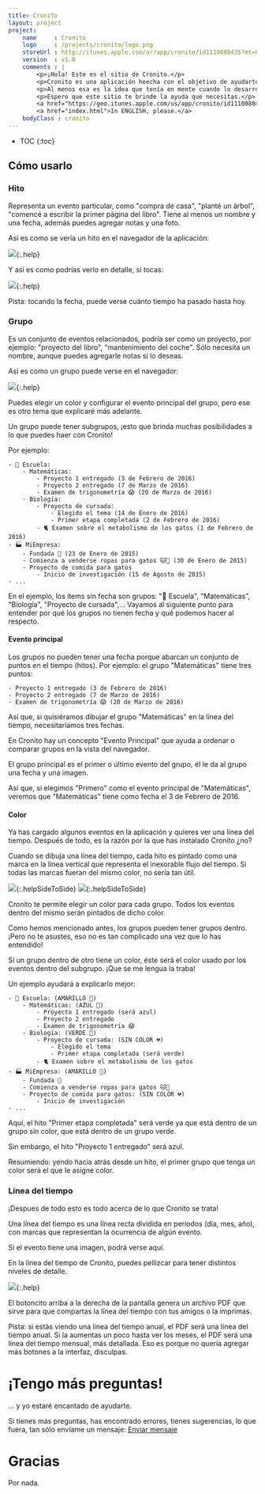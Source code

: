```yaml
---
title: Cronito
layout: project
project:
    name     : Cronito
    logo     : /projects/cronito/logo.png
    storeUrl : http://itunes.apple.com/ar/app/cronito/id1110080435?mt=8
    version  : v1.0
    comments : |
        <p>¡Hola! Este es el sitio de Cronito.</p>
        <p>Cronito es una aplicación heecha con el objetivo de ayudarte a crear líneas del tiempo. Puedes obtener líneas de tiempo para tu proyecto escolar, el desarrollo de tus hijos, el mantenimiento de tu coche, ¡lo que sea!</p>
        <p>Al menos esa es la idea que tenía en mente cuando lo desarrollé...</p>
        <p>Espero que este sitio te brinde la ayuda que necesitas.</p>
        <a href="https://geo.itunes.apple.com/us/app/cronito/id1110080435?mt=8" style="display:inline-block;overflow:hidden;background:url(https://linkmaker.itunes.apple.com/images/badges/en-us/badge_appstore-lrg.svg) no-repeat;width:165px;height:40px;"></a>
        <a href="index.html">In ENGLISH, please.</a>
    bodyClass : cronito
---
```



* TOC
{:toc}


## Cómo usarlo


### Hito
Representa un evento particular, como "compra de casa", "planté un árbol", "comencé a escribir la primer página del libro". Tiene al menos un nombre y una fecha, además puedes agregar notas y una foto.

Así es como se vería un hito en el navegador de la aplicación:

![](milestoneSample2.jpg){:.help}

Y así es como podrías verlo en detalle, si tocas:

![](milestoneSample.jpg){:.help}

Pista: tocando la fecha, puede verse cuánto tiempo ha pasado hasta hoy.

### Grupo
Es un conjunto de eventos relacionados, podría ser como un proyecto, por ejemplo: "proyecto del libro", "mantenimiento del coche". Sólo necesita un nombre, aunque puedes agregarle notas si lo deseas.

Así es como un grupo puede verse en el navegador:

![](storySample.jpg){:.help}

Puedes elegir un color y configurar el evento principal del grupo, pero ese es otro tema que explicaré más adelante.

Un grupo puede tener subgrupos, ¡esto que brinda muchas posibilidades a lo que puedes haer con Cronito!

Por ejemplo:

    - 🏫 Escuela:
        - Matemáticas:
            - Proyecto 1 entregado (3 de Febrero de 2016)
            - Proyecto 2 entregado (7 de Marzo de 2016)
            - Examen de trigonometría 😱 (20 de Marzo de 2016)
        - Biología:
            - Proyecto de cursada:
                - Elegido el tema (14 de Enero de 2016)
                - Primer etapa completada (2 de Febrero de 2016)
            - 🐈 Examen sobre el metabolismo de los gatos (1 de Febrero de 2016)
    - 🏭 MiEmpresa:
        - Fundada 🎉 (23 de Enero de 2015)
        - Comienza a venderse ropas para gatos 🐱👚 (30 de Enero de 2015)
        - Proyecto de comida para gatos
            - Inicio de investigación (15 de Agosto de 2015)
    - ...

En el ejemplo, los ítems sin fecha son grupos: "🏫 Escuela", "Matemáticas", "Biología", "Proyecto de cursada",... Vayamos al siguiente punto para entender por qué los grupos no tienen fecha y qué podemos hacer al respecto.


#### Evento principal

Los grupos no pueden tener una fecha porque abarcan un conjunto de puntos en el tiempo (hitos). Por ejemplo: el grupo "Matemáticas" tiene tres puntos:

    - Proyecto 1 entregado (3 de Febrero de 2016)
    - Proyecto 2 entregado (7 de Marzo de 2016)
    - Examen de trigonometría 😱 (20 de Marzo de 2016)

Así que, si quisiéramos dibujar el grupo "Matemáticas" en la línea del tiempo, necesitaríamos tres fechas.

En Cronito hay un concepto "Evento Principal" que ayuda a ordenar o comparar grupos en la vista del navegador.

El grupo principal es el primer o último evento del grupo, él le da al grupo una fecha y una imagen.

Así que, si elegimos "Primero" como el evento principal de "Matemáticas", veremos que "Matemáticas" tiene como fecha el 3 de Febrero de 2016.


#### Color

Ya has cargado algunos eventos en la aplicación y quieres ver una línea del tiempo. Después de todo, es la razón por la que has instalado Cronito ¿no?

Cuando se dibuja una línea del tiempo, cada hito es pintado como una marca en la línea vertical que representa el inexorable flujo del tiempo. Si todas las marcas fueran del mismo color, no sería tan útil.

![](colorGallery.jpg){:.helpSideToSide}
![](colorTimeline.jpg){:.helpSideToSide}

Cronito te permite elegir un color para cada grupo. Todos los eventos dentro del mismo serán pintados de dicho color.

Como hemos mencionado antes, los grupos pueden tener grupos dentro. ¡Pero no te asustes, eso no es tan complicado una vez que lo has entendido!

Si un grupo dentro de otro tiene un color, éste será el color usado por los eventos dentro del subgrupo. ¡Que se me lengua la traba!

Un ejemplo ayudará a explicarlo mejor:

    - 🏫 Escuela: (AMARILLO 💛)
        - Matemáticas: (AZUL 💙)
            - Proyecto 1 entregado (será azul)
            - Proyecto 2 entregado
            - Examen de trigonometría 😱
        - Biología: (VERDE 💚)
            - Proyecto de cursada: (SIN COLOR 💔)
                - Elegido el tema
                - Primer etapa completada (será verde)
            - 🐈 Examen sobre el metabolismo de los gatos
    - 🏭 MiEmpresa: (AMARILLO 💛)
        - Fundada 🎉
        - Comienza a venderse ropas para gatos 🐱👚
        - Proyecto de comida para gatos: (SIN COLOR 💔)
            - Inicio de investigación
    - ...

Aquí, el hito "Primer etapa completada" será verde ya que está dentro de un grupo sin color, que está dentro de un grupo verde.

Sin embargo, el hito "Proyecto 1 entregado" será azul.

Resumiendo: yendo hacia atrás desde un hito, el primer grupo que tenga un color será el que le asigne color.


### Línea del tiempo

¡Despues de todo esto es todo acerca de lo que Cronito se trata!

Una línea del tiempo es una línea recta dividida en períodos (día, mes, año), con marcas que representan la ocurrencia de algún evento.

Si el evento tiene una imagen, podrá verse aquí.

En la línea del tiempo de Cronito, puedes pellizcar para tener distintos niveles de detalle.

![](timeline.gif){:.help}

El botoncito arriba a la derecha de la pantalla genera un archivo PDF que sirve para que compartas la línea del tiempo con tus amigos o la imprimas.


Pista: si estás viendo una línea del tiempo anual, el PDF será una línea del tiempo anual. Si la aumentas un poco hasta ver los meses, el PDF será una línea del tiempo mensual, más detallada. Eso es porque no quería agregar más botones a la interfaz, disculpas.


# ¡Tengo más preguntas!

... y yo estaré encantado de ayudarte.

Si tienes más preguntas, has encontrado errores, tienes sugerencias, lo que fuera, tan sólo envíame un mensaje: [Enviar mensaje](mailto:{{author.email}})


# Gracias

Por nada.